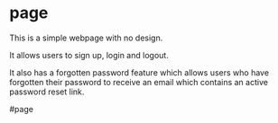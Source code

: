 # page
This is a simple webpage with no design.

It allows users to sign up, login and logout.

It also has a forgotten password feature which allows users who have forgotten their password to receive an email which contains an active password reset link.

#page
